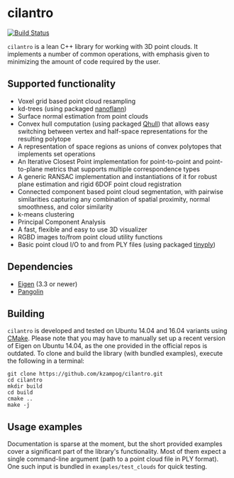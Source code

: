 # cilantro
[![Build Status](https://travis-ci.org/kzampog/cilantro.svg?branch=master)](https://travis-ci.org/kzampog/cilantro)

`cilantro` is a lean C++ library for working with 3D point clouds. It implements a number of common operations, with emphasis given to minimizing the amount of code required by the user.

## Supported functionality
- Voxel grid based point cloud resampling
- kd-trees (using packaged [nanoflann](https://github.com/jlblancoc/nanoflann))
- Surface normal estimation from point clouds
- Convex hull computation (using packaged [Qhull](http://www.qhull.org/)) that allows easy switching between vertex and half-space representations for the resulting polytope
- A representation of space regions as unions of convex polytopes that implements set operations
- An Iterative Closest Point implementation for point-to-point and point-to-plane metrics that supports multiple correspondence types
- A generic RANSAC implementation and instantiations of it for robust plane estimation and rigid 6DOF point cloud registration
- Connected component based point cloud segmentation, with pairwise similarities capturing any combination of spatial proximity, normal smoothness, and color similarity
- k-means clustering
- Principal Component Analysis
- A fast, flexible and easy to use 3D visualizer
- RGBD images to/from point cloud utility functions
- Basic point cloud I/O to and from PLY files (using packaged [tinyply](https://github.com/ddiakopoulos/tinyply))

## Dependencies
- [Eigen](http://eigen.tuxfamily.org/index.php?title=Main_Page) (3.3 or newer)
- [Pangolin](https://github.com/stevenlovegrove/Pangolin)

## Building
`cilantro` is developed and tested on Ubuntu 14.04 and 16.04 variants using [CMake](https://cmake.org/).
Please note that you may have to manually set up a recent version of Eigen on Ubuntu 14.04, as the one provided in the official repos is outdated.
To clone and build the library (with bundled examples), execute the following in a terminal:

```
git clone https://github.com/kzampog/cilantro.git
cd cilantro
mkdir build
cd build
cmake ..
make -j
```

## Usage examples
Documentation is sparse at the moment, but the short provided examples cover a significant part of the library's functionality.
Most of them expect a single command-line argument (path to a point cloud file in PLY format). One such input is bundled in `examples/test_clouds` for quick testing.
